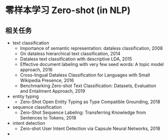 # 零样本学习 Zero-shot (in NLP)

## 相关任务

- text classification
    - Importance of semantic representation: dataless classification, 2008
    - On dataless hierarchical text classification, 2014
    - Dataless text classification with descriptive LDA, 2015
    - Effective document labeling with very few seed words: A topic model approach, 2016
    - Cross-lingual Dataless Classification for Languages with Small Wikipedia Presence, 2016
    - Benchmarking Zero-shot Text Classification: Datasets, Evaluation and Entailment Approach, 2019
- entity typing
    - Zero-Shot Open Entity Typing as Type Compatible Grounding, 2018
- sequence classification
    - Zero-Shot Sequence Labeling: Transferring Knowledge from Sentences to Tokens, 2018
- intent detection
    - Zero-shot User Intent Detection via Capsule Neural Networks, 2018
- 